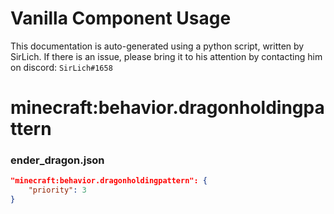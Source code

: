 # Vanilla Component Usage
This documentation is auto-generated using a python script, written by SirLich. If there is an issue, please bring it to his attention by contacting him on discord: `SirLich#1658`

# minecraft:behavior.dragonholdingpattern
### ender_dragon.json
```JSON
"minecraft:behavior.dragonholdingpattern": {
    "priority": 3
}
```

